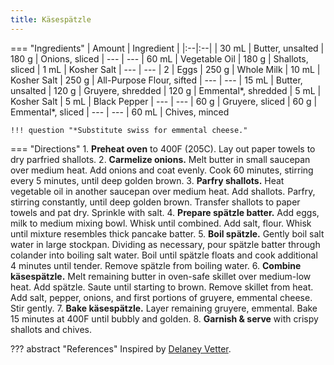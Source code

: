 ```yaml
---
title: Käsespätzle
---
```


=== "Ingredients"
    | Amount | Ingredient |
    |:--|:--|
    | 30 mL | Butter, unsalted
    | 180 g | Onions, sliced
    | ---   | ---
    | 60 mL | Vegetable Oil
    | 180 g | Shallots, sliced
    | 1 mL  | Kosher Salt
    | ---   | ---
    | 2     | Eggs
    | 250 g | Whole Milk
    | 10 mL | Kosher Salt
    | 250 g | All-Purpose Flour, sifted
    | ---   | ---
    | 15 mL | Butter, unsalted
    | 120 g | Gruyere, shredded
    | 120 g | Emmental*, shredded
    | 5 mL  | Kosher Salt
    | 5 mL  | Black Pepper
    | ---   | ---
    | 60 g  | Gruyere, sliced
    | 60 g  | Emmental*, sliced
    | ---   | ---
    | 60 mL | Chives, minced

    !!! question "*Substitute swiss for emmental cheese."


=== "Directions"
    1. **Preheat oven** to 400F (205C). Lay out paper towels to dry parfried shallots.
    2. **Carmelize onions.** Melt butter in small saucepan over medium heat. Add onions and coat evenly. Cook 60 minutes, stirring every 5 minutes, until deep golden brown.
    3. **Parfry shallots.** Heat vegetable oil in another saucepan over medium heat. Add shallots. Parfry, stirring constantly, until deep golden brown. Transfer shallots to paper towels and pat dry. Sprinkle with salt.
    4. **Prepare spätzle batter.** Add eggs, milk to medium mixing bowl. Whisk until combined. Add salt, flour. Whisk until mixture resembles thick pancake batter.
    5. **Boil spätzle.** Gently boil salt water in large stockpan. Dividing as necessary, pour spätzle batter through colander into boiling salt water. Boil until spätzle floats and cook additional 4 minutes until tender. Remove spätzle from boiling water.
    6. **Combine käsespätzle.** Melt remaining butter in oven-safe skillet over medium-low heat. Add spätzle. Saute until starting to brown. Remove skillet from heat. Add salt, pepper, onions, and first portions of gruyere, emmental cheese. Stir gently.
    7. **Bake käsespätzle.** Layer remaining gruyere, emmental. Bake 15 minutes at 400F until bubbly and golden.
    8. **Garnish & serve** with crispy shallots and chives.

??? abstract "References"
    Inspired by [Delaney Vetter](https://food52.com/recipes/82616-spaetzle-recipe-with-cheese-onions).
